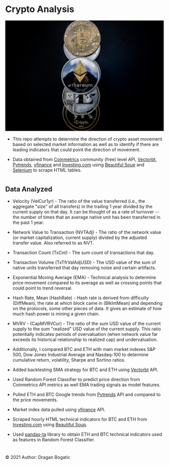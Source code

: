 # Crypto Analysis
![image](images/cryptocurrency.jpg)

* This repo attempts to determine the direction of crypto asset movement based on selected market information as well as to identify if there are leading indicators that could point the direction of movement.

* Data obtained from [Coinmetrics](https://docs.coinmetrics.io/api/v4) community (free) level API, [Vectorbt](https://github.com/polakowo/vectorbt), [Pytrends](https://pypi.org/project/pytrends/), [yfinance](https://pypi.org/project/yfinance/) and [Investing.com](https://www.investing.com/indices/investing.com-btc-usd-technical) using [Beautiful Soup](https://www.crummy.com/software/BeautifulSoup/bs4/doc/) and [Selenium](https://selenium-python.readthedocs.io/) to scrape HTML tables. 
#
## Data Analyzed

* Velocity (VelCur1yr) - The ratio of the value transferred (i.e., the aggregate "size" of all transfers) in the trailing 1 year divided by the current supply on that day. It can be thought of as a rate of turnover -- the number of times that an average native unit has been transferred in the past 1 year.

* Network Value to Transaction (NVTAdj) - The ratio of the network value (or market capitalization, current supply) divided by the adjusted transfer value. Also referred to as NVT.

* Transaction Count (TxCnt) - The sum count of transactions that day. 

* Transaction Volume (TxTfrValAdjUSD) - The USD value of the sum of native units transferred that day removing noise and certain artifacts.

* Exponential Moving Average (EMA) - Technical analysis to determine price movement compared to its average as well as crossing points that could point to trend reversal.

* Hash Rate, Mean (HashRate) - Hash rate is derived from difficulty (DiffMean), the rate at which block came in (BlkIntMean) and depending on the protocols, some other pieces of data. It gives an estimate of how much hash power is mining a given chain.

* MVRV - (CapMVRVCur) - The ratio of the sum USD value of the current supply to the sum "realized" USD value of the current supply. This ratio potentially indicates periods of overvaluation (when network value far exceeds its historical relationship to realized cap) and undervaluation.

* Additionally, I compared BTC and ETH with main market indexes S&P 500, Dow Jones Industrial Average and Nasdaq-100 to determine cumulative return, volatility, Sharpe and Sortino ratios. 

* Added backtesting SMA strategy for BTC and ETH using [Vectorbt](https://github.com/polakowo/vectorbt) API.

* Used Random Forest Classifier to predict price direction from Coinmetrics API metrics as well EMA trading signals as model features. 

* Pulled ETH and BTC Google trends from [Pytrends](https://pypi.org/project/pytrends/) API and compared to the price movements. 

* Market index data pulled using [yfinance](https://pypi.org/project/yfinance/) API. 

* Scraped hourly HTML technical indicators for BTC and ETH from [Investing.com](https://www.investing.com/indices/investing.com-btc-usd-technical) using [Beautiful Soup](https://www.crummy.com/software/BeautifulSoup/bs4/doc/).

* Used [pandas-ta](https://pypi.org/project/pandas-ta/) library to obtain ETH and BTC technical indicators used as features in Random Forest Classifier. 
#
© 2021 Author: Dragan Bogatic